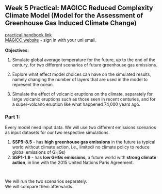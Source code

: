 ## Week 5 Practical: **MAGICC** Reduced Complexity Climate Model (Model for the Assessment of Greenhouse Gas Induced Climate Change)
[practical handbook link](https://github.com/Haru-Tachibana/Environmental-Modelling/blob/main/Practical/Week%205%20MAGICC%20climate%20modelling/MAGICC_Practical_FINAL.docx)\
[MAGICC website](https://live.magicc.org/) - sign in with your uni email.\
<br>
**Objectives:**
1) Simulate global average temperature for the future, up to the end of the century, for two different scenarios of future greenhouse gas emissions.

2) Explore what effect model choices can have on the simulated results, namely changing the number of layers that are used in the model to represent the ocean.

3) Simulate the effect of volcanic eruptions on the climate, separately for large volcanic eruptions such as those seen in recent centuries, and for a super-volcano eruption like what happened 74,000 years ago.

### Part 1: 
Every model need input data. We will use two different emissions scenarios as input datasets for our two respective simulations.
1. **SSP5-8.5** - has **high greenhouse gas emissions** in the future (a typical world without climate action, i.e., limited/ no climate policy to reduce global emissions of GHGs)
2. **SSP1-1.9** - has **low GHGs emissions**, a future world with **strong climate action**, in line with the 2015 United Nations Paris Agreement.
<br>

We will run the two scenarios separately.\
We will compare them afterwards.
